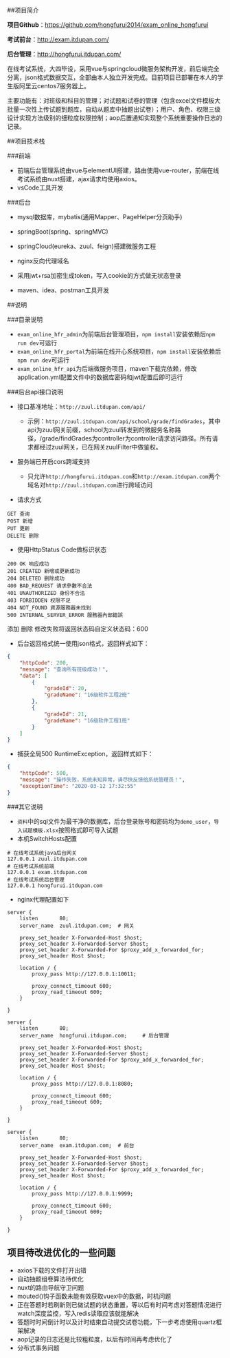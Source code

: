 ##项目简介



**项目Github**：<https://github.com/hongfurui2014/exam_online_hongfurui> 

**考试前台**：<http://exam.itdupan.com/> 

**后台管理**：<http://hongfurui.itdupan.com/> 

​	在线考试系统，大四毕设，采用vue与springcloud微服务架构开发，前后端完全分离，json格式数据交互，全部由本人独立开发完成。目前项目已部署在本人的学生版阿里云centos7服务器上。

​	主要功能有：对班级和科目的管理；对试题和试卷的管理（包含excel文件模板大批量一次性上传试题到题库，自动从题库中抽题出试卷）；用户、角色、权限三级设计实现方法级别的细粒度权限控制；aop后置通知实现整个系统重要操作日志的记录。

##项目技术栈



###前端

- 前端后台管理系统由vue与elementUI搭建，路由使用vue-router，前端在线考试系统由nuxt搭建，ajax请求均使用axios。
- vsCode工具开发

###后台

- mysql数据库，mybatis(通用Mapper、PageHelper分页助手)

- springBoot(spring、springMVC)

- springCloud(eureka、zuul、feign)搭建微服务工程

- nginx反向代理域名

- 采用jwt+rsa加密生成token，写入cookie的方式做无状态登录

- maven、idea、postman工具开发

##说明



###目录说明

- `exam_online_hfr_admin`为前端后台管理项目，`npm install`安装依赖后`npm run dev`可运行
- `exam_online_hfr_portal`为前端在线开心系统项目，`npm install`安装依赖后`npm run dev`可运行
- `exam_online_hfr_api`为后端微服务项目，maven下载完依赖，修改application.yml配置文件中的数据库密码和jwt配置后即可运行

###后台api接口说明

- 接口基准地址：`http://zuul.itdupan.com/api/`
  - 示例：`http://zuul.itdupan.com/api/school/grade/findGrades`，其中api为zuul网关前缀，school为zuul转发到的微服务名称路径，/grade/findGrades为controller为controller请求访问路径。所有请求都经过zuul网关，已在网关zuulFilter中做鉴权。
- 服务端已开启cors跨域支持
  - 只允许`http://hongfurui.itdupan.com`和`http://exam.itdupan.com`两个域名对`http://zuul.itdupan.com`进行跨域访问

- 请求方式

```
GET 查询
POST 新增
PUT 更新
DELETE 删除
```

- 使用HttpStatus Code做标识状态

```
200 OK 响应成功
201 CREATED 新增或更新成功
204 DELETED 删除成功
400 BAD_REQUEST 请求參數不合法
401 UNAUTHORIZED 身份不合法
403 FORBIDDEN 权限不足
404 NOT_FOUND 資源服務器未找到
500 INTERNAL_SERVER_ERROR 服務器內部錯誤
```

添加 删除 修改失败将返回状态码自定义状态码：600

- 后台返回格式统一使用json格式，返回样式如下：

```json
{
    "httpCode": 200,
    "message": "查询所有班级成功！",
    "data": [
        {
            "gradeId": 20,
            "gradeName": "16级软件工程2班"
        },
        {
            "gradeId": 21,
            "gradeName": "16级软件工程1班"
        }
    ]
}
```

- 捕获全局500 RuntimeException，返回样式如下： 

```json
{
    "httpCode": 500,
    "message": "操作失败，系统未知异常，请尽快反馈给系统管理员！",
    "exceptionTime": "2020-03-12 17:32:55"
}
```

###其它说明

- `资料`中的sql文件为最干净的数据库，后台登录账号和密码均为`demo_user`，`导入试题模板.xlsx`按照格式即可导入试题
- 本机SwitchHosts配置

```
# 在线考试系统java后台网关
127.0.0.1 zuul.itdupan.com
# 在线考试系统前端
127.0.0.1 exam.itdupan.com
# 在线考试系统后台管理
127.0.0.1 hongfurui.itdupan.com
```

- nginx代理配置如下

```nginx
server {
    listen       80;
    server_name  zuul.itdupan.com;	# 网关

    proxy_set_header X-Forwarded-Host $host;
    proxy_set_header X-Forwarded-Server $host;
    proxy_set_header X-Forwarded-For $proxy_add_x_forwarded_for;
    proxy_set_header Host $host;

    location / {
        proxy_pass http://127.0.0.1:10011;

        proxy_connect_timeout 600;
        proxy_read_timeout 600;
    }

}

server {
    listen       80;
    server_name  hongfurui.itdupan.com;		# 后台管理

    proxy_set_header X-Forwarded-Host $host;
    proxy_set_header X-Forwarded-Server $host;
    proxy_set_header X-Forwarded-For $proxy_add_x_forwarded_for;
    proxy_set_header Host $host;

    location / {
        proxy_pass http://127.0.0.1:8080;

        proxy_connect_timeout 600;
        proxy_read_timeout 600;
    }

}

server {
    listen       80;
    server_name  exam.itdupan.com;	# 前台

    proxy_set_header X-Forwarded-Host $host;
    proxy_set_header X-Forwarded-Server $host;
    proxy_set_header X-Forwarded-For $proxy_add_x_forwarded_for;
    proxy_set_header Host $host;

    location / {
        proxy_pass http://127.0.0.1:9999;

        proxy_connect_timeout 600;
        proxy_read_timeout 600;
    }

}
```

## 项目待改进优化的一些问题



- axios下载的文件打开出错
- 自动抽题组卷算法待优化
- nuxt的路由导航守卫问题
- mouted()钩子函数未能有效获取vuex中的数据，时机问题
- 正在答题时若刷新则已做试题的状态重置，等以后有时间考虑对答题情况进行watch深度监控，写入redis读取应该就能解决
- 答题时时间倒计时以及计时结束自动提交试卷功能，下一步考虑使用quartz框架解决
- aop记录的日志还是比较粗粒度，以后有时间再考虑优化了
- 分布式事务问题
